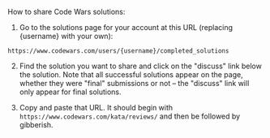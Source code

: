 How to share Code Wars solutions:

1. Go to the solutions page for your account at this URL (replacing {username} with your own):

  ```
https://www.codewars.com/users/{username}/completed_solutions
```

2. Find the solution you want to share and click on the "discuss" link below the solution. Note that all successful solutions appear on the page, whether they were "final" submissions or not – the "discuss" link will only appear for final solutions.

3. Copy and paste that URL. It should begin with `https://www.codewars.com/kata/reviews/` and then be followed by gibberish.